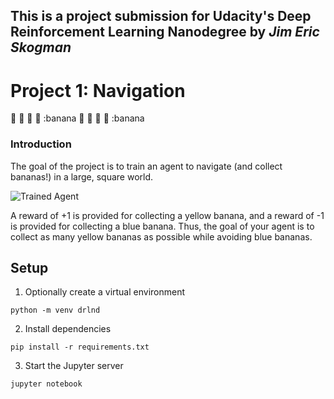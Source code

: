 [//]: # (Image References)

[image1]: https://user-images.githubusercontent.com/10624937/42135619-d90f2f28-7d12-11e8-8823-82b970a54d7e.gif "Trained Agent"

## This is a project submission for Udacity's Deep Reinforcement Learning Nanodegree by *Jim Eric Skogman*

# Project 1: Navigation

:banana: :banana: :banana: :banana: :banana :banana: :banana: :banana: :banana: :banana

### Introduction

The goal of the project is to train an agent to navigate (and collect bananas!) in a large, square world.  

![Trained Agent][image1]

A reward of +1 is provided for collecting a yellow banana, and a reward of -1 is provided for collecting a blue banana.  Thus, the goal of your agent is to collect as many yellow bananas as possible while avoiding blue bananas.  

## Setup

1. Optionally create a virtual environment

```
python -m venv drlnd
```

2. Install dependencies

```
pip install -r requirements.txt
```

3. Start the Jupyter server

```
jupyter notebook
```
